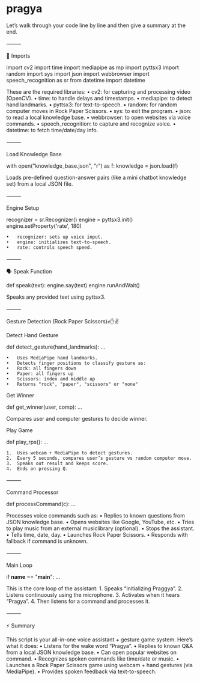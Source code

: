 # pragya
Let’s walk through your code line by line and then give a summary at the end.

⸻

🔧 Imports

import cv2
import time
import mediapipe as mp
import pyttsx3
import random
import sys
import json
import webbrowser
import speech_recognition as sr
from datetime import datetime

These are the required libraries:
	•	cv2: for capturing and processing video (OpenCV).
	•	time: to handle delays and timestamps.
	•	mediapipe: to detect hand landmarks.
	•	pyttsx3: for text-to-speech.
	•	random: for random computer moves in Rock Paper Scissors.
	•	sys: to exit the program.
	•	json: to read a local knowledge base.
	•	webbrowser: to open websites via voice commands.
	•	speech_recognition: to capture and recognize voice.
	•	datetime: to fetch time/date/day info.

⸻

Load Knowledge Base

with open("knowledge_base.json", "r") as f:
    knowledge = json.load(f)

Loads pre-defined question-answer pairs (like a mini chatbot knowledge set) from a local JSON file.

⸻

 Engine Setup

recognizer = sr.Recognizer()
engine = pyttsx3.init()
engine.setProperty('rate', 180)

	•	recognizer: sets up voice input.
	•	engine: initializes text-to-speech.
	•	rate: controls speech speed.

⸻

🗣 Speak Function

def speak(text):
    engine.say(text)
    engine.runAndWait()

Speaks any provided text using pyttsx3.

⸻

 Gesture Detection (Rock Paper Scissors)✊✋✌️

Detect Hand Gesture

def detect_gesture(hand_landmarks):
    ...

	•	Uses MediaPipe hand landmarks.
	•	Detects finger positions to classify gesture as:
	•	Rock: all fingers down
	•	Paper: all fingers up
	•	Scissors: index and middle up
	•	Returns "rock", "paper", "scissors" or "none"

Get Winner

def get_winner(user, comp):
    ...

Compares user and computer gestures to decide winner.

Play Game

def play_rps():
    ...

	1.	Uses webcam + MediaPipe to detect gestures.
	2.	Every 5 seconds, compares user’s gesture vs random computer move.
	3.	Speaks out result and keeps score.
	4.	Ends on pressing Q.

⸻

 Command Processor

def processCommand(c):
    ...

Processes voice commands such as:
	•	Replies to known questions from JSON knowledge base.
	•	Opens websites like Google, YouTube, etc.
	•	Tries to play music from an external musiclibrary (optional).
	•	Stops the assistant.
	•	Tells time, date, day.
	•	Launches Rock Paper Scissors.
	•	Responds with fallback if command is unknown.

⸻

 Main Loop

if __name__ == "__main__":
    ...

This is the core loop of the assistant:
	1.	Speaks “Initializing Praggya”.
	2.	Listens continuously using the microphone.
	3.	Activates when it hears “Pragya”.
	4.	Then listens for a command and processes it.

⸻

⚡ Summary

This script is your all-in-one voice assistant + gesture game system. Here’s what it does:
	•	Listens for the wake word “Pragya”.
	•	Replies to known Q&A from a local JSON knowledge base.
	•	Can open popular websites on command.
	•	Recognizes spoken commands like time/date or music.
	•	Launches a Rock Paper Scissors game using webcam + hand gestures (via MediaPipe).
	•	Provides spoken feedback via text-to-speech.

